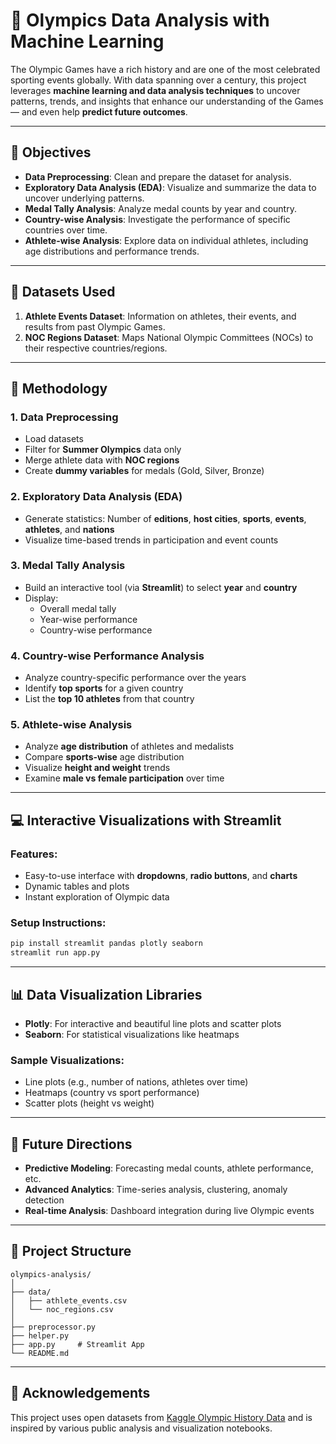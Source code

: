 # 🏅 Olympics Data Analysis with Machine Learning

The Olympic Games have a rich history and are one of the most celebrated sporting events globally. With data spanning over a century, this project leverages **machine learning and data analysis techniques** to uncover patterns, trends, and insights that enhance our understanding of the Games — and even help **predict future outcomes**.

---

## 🎯 Objectives

- **Data Preprocessing**: Clean and prepare the dataset for analysis.
- **Exploratory Data Analysis (EDA)**: Visualize and summarize the data to uncover underlying patterns.
- **Medal Tally Analysis**: Analyze medal counts by year and country.
- **Country-wise Analysis**: Investigate the performance of specific countries over time.
- **Athlete-wise Analysis**: Explore data on individual athletes, including age distributions and performance trends.

---

## 📂 Datasets Used

1. **Athlete Events Dataset**: Information on athletes, their events, and results from past Olympic Games.
2. **NOC Regions Dataset**: Maps National Olympic Committees (NOCs) to their respective countries/regions.

---

## 🧠 Methodology

### 1. Data Preprocessing

- Load datasets
- Filter for **Summer Olympics** data only
- Merge athlete data with **NOC regions**
- Create **dummy variables** for medals (Gold, Silver, Bronze)

### 2. Exploratory Data Analysis (EDA)

- Generate statistics: Number of **editions**, **host cities**, **sports**, **events**, **athletes**, and **nations**
- Visualize time-based trends in participation and event counts

### 3. Medal Tally Analysis

- Build an interactive tool (via **Streamlit**) to select **year** and **country**
- Display:
  - Overall medal tally
  - Year-wise performance
  - Country-wise performance

### 4. Country-wise Performance Analysis

- Analyze country-specific performance over the years
- Identify **top sports** for a given country
- List the **top 10 athletes** from that country

### 5. Athlete-wise Analysis

- Analyze **age distribution** of athletes and medalists
- Compare **sports-wise** age distribution
- Visualize **height and weight** trends
- Examine **male vs female participation** over time

---

## 💻 Interactive Visualizations with Streamlit

### Features:
- Easy-to-use interface with **dropdowns**, **radio buttons**, and **charts**
- Dynamic tables and plots
- Instant exploration of Olympic data

### Setup Instructions:
```bash
pip install streamlit pandas plotly seaborn
streamlit run app.py
```

---

## 📊 Data Visualization Libraries

- **Plotly**: For interactive and beautiful line plots and scatter plots
- **Seaborn**: For statistical visualizations like heatmaps

### Sample Visualizations:
- Line plots (e.g., number of nations, athletes over time)
- Heatmaps (country vs sport performance)
- Scatter plots (height vs weight)

---

## 🔮 Future Directions

- **Predictive Modeling**: Forecasting medal counts, athlete performance, etc.
- **Advanced Analytics**: Time-series analysis, clustering, anomaly detection
- **Real-time Analysis**: Dashboard integration during live Olympic events

---

## 📁 Project Structure

```
olympics-analysis/
│
├── data/
│   ├── athlete_events.csv
│   └── noc_regions.csv
│
├── preprocessor.py
├── helper.py           
├── app.py     # Streamlit App
└── README.md
```

---

## 🙌 Acknowledgements

This project uses open datasets from [Kaggle Olympic History Data](https://www.kaggle.com/heesoo37/120-years-of-olympic-history-athletes-and-results) and is inspired by various public analysis and visualization notebooks.
